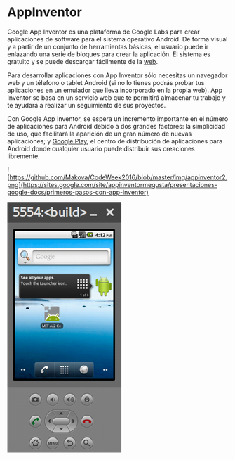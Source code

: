 # AppInventor

Google App Inventor es una plataforma de Google Labs para crear aplicaciones de software para el sistema operativo Android. De forma visual y a partir de un conjunto de herramientas básicas, el usuario puede ir enlazando una serie de bloques para crear la aplicación. El sistema es gratuito y se puede descargar fácilmente de la [web](http://ai2.appinventor.mit.edu/?locale=es_ES). 

Para desarrollar aplicaciones con App Inventor sólo necesitas un navegador web y un télefono o tablet Android (si no lo tienes podrás probar tus aplicaciones en un emulador que lleva incorporado en la propia web). App Inventor se basa en un servicio web que te permitirá almacenar tu trabajo y te ayudará a realizar un seguimiento de sus proyectos.


Con Google App Inventor, se espera un incremento importante en el número de aplicaciones para Android debido a dos grandes factores: la simplicidad de uso, que facilitará la aparición de un gran número de nuevas aplicaciones; y [Google Play](https://play.google.com/store?hl=es), el centro de distribución de aplicaciones para Android donde cualquier usuario puede distribuir sus creaciones libremente.

![https://github.com/Makova/CodeWeek2016/blob/master/img/appinventor2.png](https://sites.google.com/site/appinventormegusta/presentaciones-google-docs/primeros-pasos-con-app-inventor)

[![Emulador](https://github.com/Makova/CodeWeek2016/blob/master/img/appinventor2.png)](https://sites.google.com/site/appinventormegusta/presentaciones-google-docs/primeros-pasos-con-app-inventor)

